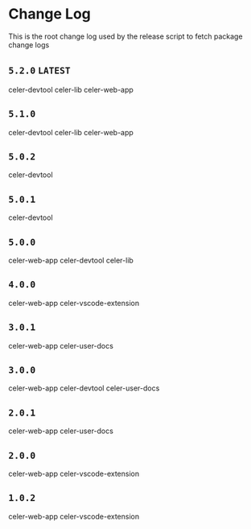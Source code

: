 # Change Log
This is the root change log used by the release script to fetch package change logs

## `5.2.0` `LATEST`
celer-devtool
celer-lib
celer-web-app

## `5.1.0`
celer-devtool
celer-lib
celer-web-app

## `5.0.2`
celer-devtool

## `5.0.1`
celer-devtool

## `5.0.0`
celer-web-app
celer-devtool
celer-lib

## `4.0.0`
celer-web-app
celer-vscode-extension

## `3.0.1`
celer-web-app
celer-user-docs

## `3.0.0`
celer-web-app
celer-devtool
celer-user-docs

## `2.0.1`
celer-web-app
celer-user-docs

## `2.0.0`
celer-web-app
celer-vscode-extension

## `1.0.2`
celer-web-app
celer-vscode-extension
